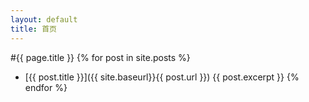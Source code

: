 ```yaml
---
layout: default
title: 首页
---
```

#{{ page.title }}
{% for post in site.posts %}
*	[{{ post.title }}]({{ site.baseurl}}{{ post.url }})
	{{ post.excerpt }}
{% endfor %}
